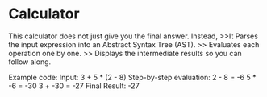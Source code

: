 # Calculator
This calculator does not just give you the final answer. Instead, >>It Parses the input expression into an Abstract Syntax Tree (AST). >> Evaluates each operation one by one. >> Displays the intermediate results so you can follow along.

Example code:
Input: 3 + 5 * (2 - 8)
Step-by-step evaluation:
2 - 8 = -6
5 * -6 = -30
3 + -30 = -27
Final Result: -27
